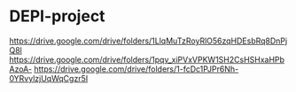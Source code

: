 # DEPI-project
https://drive.google.com/drive/folders/1LlqMuTzRoyRlO56zqHDEsbRq8DnPjQ8l
https://drive.google.com/drive/folders/1pqv_xiPVxVPKW1SH2CsHSHxaHPbAzoA-
https://drive.google.com/drive/folders/1-fcDc1PJPr6Nh-0YRvylzjUqWqCgzr5I
